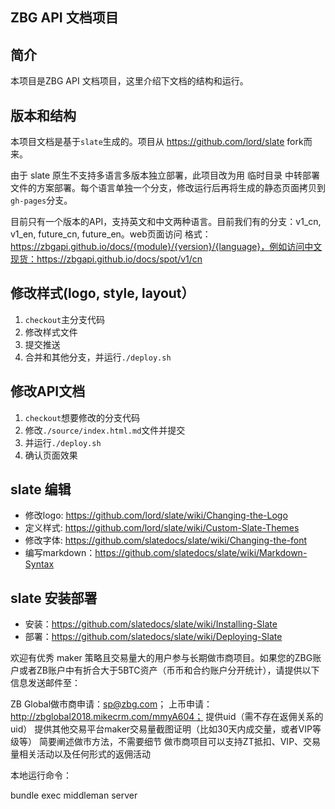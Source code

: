 ZBG API 文档项目
-----

## 简介

本项目是ZBG API 文档项目，这里介绍下文档的结构和运行。

## 版本和结构

本项目文档是基于`slate`生成的。项目从 https://github.com/lord/slate fork而来。

由于 slate 原生不支持多语言多版本独立部署，此项目改为用 临时目录 中转部署文件的方案部署。每个语言单独一个分支，修改运行后再将生成的静态页面拷贝到`gh-pages`分支。

目前只有一个版本的API，支持英文和中文两种语言。目前我们有的分支：v1_cn, v1_en, future_cn, future_en。web页面访问
格式：https://zbgapi.github.io/docs/{module}/{version}/{language}，例如访问中文现货：https://zbgapi.github.io/docs/spot/v1/cn

## 修改样式(logo, style, layout）

1. `checkout`主分支代码
2. 修改样式文件
3. 提交推送
4. 合并和其他分支，并运行`./deploy.sh`

## 修改API文档

1. `checkout`想要修改的分支代码
2. 修改`./source/index.html.md`文件并提交
3. 并运行`./deploy.sh`
4. 确认页面效果

## slate 编辑

- 修改logo: https://github.com/lord/slate/wiki/Changing-the-Logo
- 定义样式: https://github.com/lord/slate/wiki/Custom-Slate-Themes
- 修改字体: https://github.com/slatedocs/slate/wiki/Changing-the-font
- 编写markdown：https://github.com/slatedocs/slate/wiki/Markdown-Syntax

## slate 安装部署

- 安装：https://github.com/slatedocs/slate/wiki/Installing-Slate
- 部署：https://github.com/slatedocs/slate/wiki/Deploying-Slate



欢迎有优秀 maker 策略且交易量大的用户参与长期做市商项目。如果您的ZBG账户或者ZB账户中有折合大于5BTC资产（币币和合约账户分开统计），请提供以下信息发送邮件至：

ZB Global做市商申请：sp@zbg.com；
上币申请：http://zbglobal2018.mikecrm.com/mmyA604；
提供uid（需不存在返佣关系的uid）
提供其他交易平台maker交易量截图证明（比如30天内成交量，或者VIP等级等）
简要阐述做市方法，不需要细节
做市商项目可以支持ZT抵扣、VIP、交易量相关活动以及任何形式的返佣活动

本地运行命令：

bundle exec middleman server
